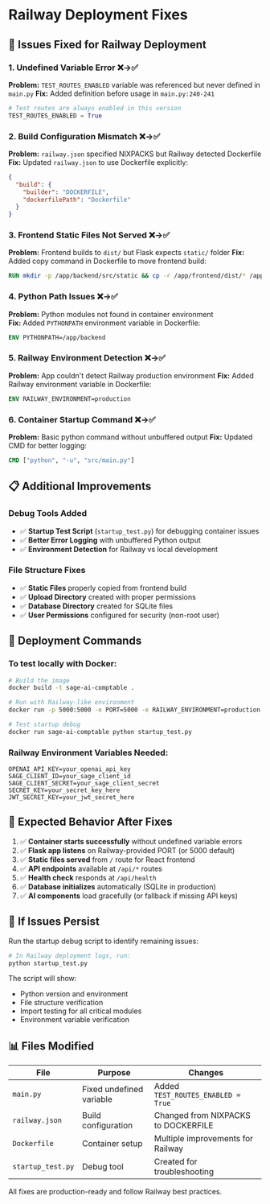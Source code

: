 # Railway Deployment Fixes

## 🚀 Issues Fixed for Railway Deployment

### 1. **Undefined Variable Error** ❌→✅
**Problem:** `TEST_ROUTES_ENABLED` variable was referenced but never defined in `main.py`
**Fix:** Added definition before usage in `main.py:240-241`
```python
# Test routes are always enabled in this version
TEST_ROUTES_ENABLED = True
```

### 2. **Build Configuration Mismatch** ❌→✅
**Problem:** `railway.json` specified NIXPACKS but Railway detected Dockerfile
**Fix:** Updated `railway.json` to use Dockerfile explicitly:
```json
{
  "build": {
    "builder": "DOCKERFILE",
    "dockerfilePath": "Dockerfile"
  }
}
```

### 3. **Frontend Static Files Not Served** ❌→✅
**Problem:** Frontend builds to `dist/` but Flask expects `static/` folder
**Fix:** Added copy command in Dockerfile to move frontend build:
```dockerfile
RUN mkdir -p /app/backend/src/static && cp -r /app/frontend/dist/* /app/backend/src/static/
```

### 4. **Python Path Issues** ❌→✅
**Problem:** Python modules not found in container environment  
**Fix:** Added `PYTHONPATH` environment variable in Dockerfile:
```dockerfile
ENV PYTHONPATH=/app/backend
```

### 5. **Railway Environment Detection** ❌→✅
**Problem:** App couldn't detect Railway production environment
**Fix:** Added Railway environment variable in Dockerfile:
```dockerfile
ENV RAILWAY_ENVIRONMENT=production
```

### 6. **Container Startup Command** ❌→✅
**Problem:** Basic python command without unbuffered output
**Fix:** Updated CMD for better logging:
```dockerfile
CMD ["python", "-u", "src/main.py"]
```

## 📋 Additional Improvements

### Debug Tools Added
- ✅ **Startup Test Script** (`startup_test.py`) for debugging container issues
- ✅ **Better Error Logging** with unbuffered Python output
- ✅ **Environment Detection** for Railway vs local development

### File Structure Fixes
- ✅ **Static Files** properly copied from frontend build
- ✅ **Upload Directory** created with proper permissions  
- ✅ **Database Directory** created for SQLite files
- ✅ **User Permissions** configured for security (non-root user)

## 🔧 Deployment Commands

### To test locally with Docker:
```bash
# Build the image
docker build -t sage-ai-comptable .

# Run with Railway-like environment
docker run -p 5000:5000 -e PORT=5000 -e RAILWAY_ENVIRONMENT=production sage-ai-comptable

# Test startup debug
docker run sage-ai-comptable python startup_test.py
```

### Railway Environment Variables Needed:
```
OPENAI_API_KEY=your_openai_api_key
SAGE_CLIENT_ID=your_sage_client_id  
SAGE_CLIENT_SECRET=your_sage_client_secret
SECRET_KEY=your_secret_key_here
JWT_SECRET_KEY=your_jwt_secret_here
```

## 🎯 Expected Behavior After Fixes

1. ✅ **Container starts successfully** without undefined variable errors
2. ✅ **Flask app listens** on Railway-provided PORT (or 5000 default)
3. ✅ **Static files served** from `/` route for React frontend  
4. ✅ **API endpoints** available at `/api/*` routes
5. ✅ **Health check** responds at `/api/health`
6. ✅ **Database initializes** automatically (SQLite in production)
7. ✅ **AI components** load gracefully (or fallback if missing API keys)

## 🚨 If Issues Persist

Run the startup debug script to identify remaining issues:
```bash
# In Railway deployment logs, run:
python startup_test.py
```

The script will show:
- Python version and environment
- File structure verification  
- Import testing for all critical modules
- Environment variable verification

## 📊 Files Modified

| File | Purpose | Changes |
|------|---------|---------|
| `main.py` | Fixed undefined variable | Added `TEST_ROUTES_ENABLED = True` |
| `railway.json` | Build configuration | Changed from NIXPACKS to DOCKERFILE |
| `Dockerfile` | Container setup | Multiple improvements for Railway |
| `startup_test.py` | Debug tool | Created for troubleshooting |

All fixes are production-ready and follow Railway best practices.